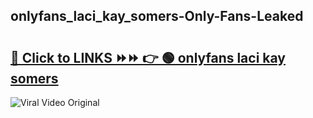 
 ## onlyfans_laci_kay_somers-Only-Fans-Leaked

# <h2><a href="https://clipsfans.com/onlyfans_laci_kay_somers&ref=git">🔗 Click to LINKS ⏩⏩ 👉 🟢 onlyfans laci kay somers </a></h2>

<a href="https://clipsfans.com/onlyfans_laci_kay_somers&ref=git" rel="nofollow" data-target="animated-image.originalLink"><img src="https://i.ibb.co.com/xMMVF88/686577567.gif" alt="Viral Video Original" style="max-width: 100%; display: inline-block;" data-target="animated-image.originalImage"></a>
